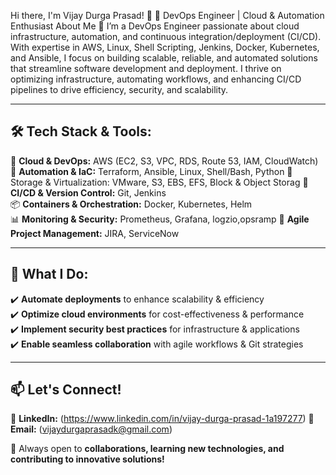 Hi there, I'm Vijay Durga Prasad! 👋
🚀 DevOps Engineer | Cloud & Automation Enthusiast
About Me 🚀
I’m a DevOps Engineer passionate about cloud infrastructure, automation, and continuous integration/deployment (CI/CD). With expertise in AWS, Linux, Shell Scripting, Jenkins, Docker, Kubernetes, and Ansible, I focus on building scalable, reliable, and automated solutions that streamline software development and deployment.
I thrive on optimizing infrastructure, automating workflows, and enhancing CI/CD pipelines to drive efficiency, security, and scalability.



---

## **🛠️ Tech Stack & Tools:**  
🚀 **Cloud & DevOps:** AWS (EC2, S3, VPC, RDS, Route 53, IAM, CloudWatch)  
🔧 **Automation & IaC:** Terraform, Ansible, Linux, Shell/Bash, Python
💾 Storage & Virtualization: VMware, S3, EBS, EFS, Block & Object Storag
🔗 **CI/CD & Version Control:** Git, Jenkins  
📦 **Containers & Orchestration:** Docker, Kubernetes, Helm  
📊 **Monitoring & Security:** Prometheus, Grafana, logzio,opsramp
📂 **Agile Project Management:** JIRA, ServiceNow  

---

## **📌 What I Do:**  
✔️ **Automate deployments** to enhance scalability & efficiency  
✔️ **Optimize cloud environments** for cost-effectiveness & performance  
✔️ **Implement security best practices** for infrastructure & applications  
✔️ **Enable seamless collaboration** with agile workflows & Git strategies  

---

## **📫 Let's Connect!**  
🔗 **LinkedIn:** (https://www.linkedin.com/in/vijay-durga-prasad-1a197277)
📧 **Email:** (vijaydurgaprasadk@gmail.com)


🚀 Always open to **collaborations, learning new technologies, and contributing to innovative solutions!**  
